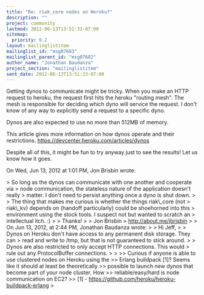 ```yaml
---
title: "Re: riak_core nodes on Heroku?"
description: ""
project: community
lastmod: 2012-06-13T13:51:33-07:00
sitemap:
  priority: 0.2
layout: mailinglistitem
mailinglist_id: "msg07683"
mailinglist_parent_id: "msg07682"
author_name: "Jonathan Baudanza"
project_section: "mailinglistitem"
sent_date: 2012-06-13T13:51:33-07:00
---
```



Getting dynos to communicate might be tricky. When you make an HTTP
request to heroku, the request first hits the heroku "routing mesh". The
mesh is responsible for deciding which dyno will service the request. I
don't know of any way to explicitly send a request to a specific dyno.

Dynos are also expected to use no more than 512MB of memory.

This article gives more information on how dynos operate and their
restrictions.
https://devcenter.heroku.com/articles/dynos

Despite all of this, it might be fun to try anyway just to see the results!
Let us know how it goes.

On Wed, Jun 13, 2012 at 1:01 PM, Jon Brisbin  wrote:

&gt; So long as the dynos can communicate with one another and cooperate via
&gt; node communication, the stateless nature of the application doesn't really
&gt; matter. I don't need to persist anything once a dyno is shut down.
&gt;
&gt; The thing that makes me curious is whether the things riak\\_core (not
&gt; riak\\_kv) depends on (handoff particularly) could be shoehorned into this
&gt; environment using the stock tools. I suspect not but wanted to scratch an
&gt; intellectual itch. :)
&gt;
&gt; Thanks!
&gt;
&gt; Jon Brisbin
&gt; http://about.me/jbrisbin
&gt;
&gt; On Jun 13, 2012, at 2:44 PM, Jonathan Baudanza wrote:
&gt;
&gt; Hi Jeff,
&gt;
&gt; Dynos on Heroku don't have access to any permanent disk storage. They can
&gt; read and write to /tmp, but that is not guaranteed to stick around.
&gt;
&gt; Dynos are also restricted to only accept HTTP connections. This would
&gt; rule out any ProtocolBuffer connections.
&gt;
&gt;
&gt;&gt; Curious if anyone is able to use clustered nodes on Heroku using the
&gt;&gt; Erlang buildpack [1]? Seems like it should at least be theoretically
&gt;&gt; possible to launch new dynos that become part of your node cluster. How
&gt;&gt; reliable/easy/hard is node communication on EC2?
&gt;&gt; [1] - https://github.com/heroku/heroku-buildpack-erlang
&gt;
